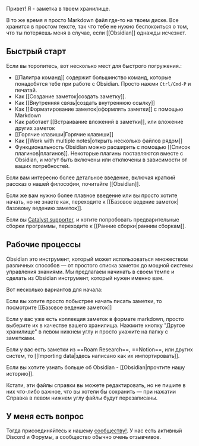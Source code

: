Привет! Я - заметка в твоем хранилище.

В то же время я просто Markdown файл где-то на твоем диске. Все хранится в простом тексте, так что тебе не нужно беспокоиться о том, что ты потеряешь меня в случае, если [[Obsidian]] однажды исчезнет.

## Быстрый старт

Если вы торопитесь, вот несколько мест для быстрого погружения.:

- [[Палитра команд]] содержит большинство команд, которые понадобятся тебе при работе с Obsidian. Просто нажми `Ctrl/Cmd-P` и печатай.
- Как [[Создание заметок|создать заметку]].
- Как [[Внутренняя связь|создать внутреннюю ссылку]]
- Как [[Форматирование заметок|оформлять заметки]] с помощью Markdown
- Как работает [[Встраивание вложений в заметки]], или вложение других заметок
- [[Горячие клавиши|Горячие клавиши]]
- Как [[Work with multiple notes|открыть несколько файлов рядом]]
- Функциональность Obsidian можно расширить с помощью [[Список плагинов|плагинов]]. Некоторые плагины поставляются вместе с Obsidian, и могут быть включены или отключены в зависимости от ваших потребностей.


Если вам интересно более детальное введение, включая краткий рассказ о нашей философии, почитайте [[Obsidian]].

Если же вам нужно более плавное введение или вы просто хотите начать, но не знаете как, переходите к [[Базовое ведение заметок|базовому ведению заметок]].

Если вы [Catalyst supporter](https://obsidian.md/pricing), и хотите попробовать предварительные сборки программы, переходите к [[Ранние сборки|ранним сборкам]].

## Рабочие процессы

Obsidian это инструмент, который может использоваться множеством различных способов — от простого списка заметок до мощной системы управления знаниями. Мы предлагаем начинать в своем темпе и сделать из Obsidian инструмент, который нужен именно вам.

Вот несколько вариантов для начала:

Если вы хотите просто побыстрее начать писать заметки, то посмотрите [[Базовое ведение заметок]]

Если у вас уже есть коллекция заметок в формате markdown, просто выберите их в качестве вашего хранилища. Нажмите кнопку "Другое хранилище" в левом нижнем углу и просто укажите на папку с заметками.

Если у вас есть заметки из ==Roam Research==, ==Notion==, или других систем, то [[Importing data|здесь написано как их импортировать]].

Если вы хотите узнать больше об Obsidian - [[Obsidian|прочтите нашу историю]].

Кстати, эти файлы справки вы можете редактировать, но не пишите в них что-либо важное, что вы хотели бы сохранить — при нажатии Справка в левом нижнем углу файлы будут перезаписаны.

## У меня есть вопрос

Тогда присоединяйтесь к нашему [сообществу!](https://obsidian.md/community). У нас есть активный Discord и Форумы, а сообщество обычно очень отзывчивое.
